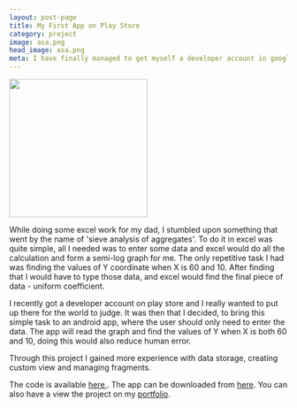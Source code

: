 ```yaml
---
layout: post-page
title: My First App on Play Store
category: project
image: asa.png
head_image: asa.png
meta: I have finally managed to get myself a developer account in google play store, and have launched an app.
---
```


<img src="{{site.baseurl}}/img/{{page.head_image}}" width="250px" height="250px"/>

While doing some excel work for my dad, I stumbled upon something that went by the name of 'sieve analysis of aggregates'. To do it in excel was quite simple, all I needed was to enter some data
and excel would do all the calculation and form a semi-log graph for me. The only repetitive task I had was finding the values of Y coordinate when X is 60 and 10.
After finding that I would have to type those data, and excel would find the final piece of data - uniform
coefficient.

I recently got a developer account on play store and I really wanted to put up there for the world to judge.
It was then that I decided, to bring this simple task to an android app, where the user should only need to
enter the data. The app will read the graph and find the values of Y when X is both 60 and 10, doing this would also reduce human error.  

Through this project I gained more experience with data storage, creating custom view and  managing fragments.

The code is available <a href="http://github.com/rhemon/aggregatesieveanalysis"> here </a>. The app can
be downloaded from <a href="https://play.google.com/store/apps/details?id=io.github.rhemon.aggregatesieveanalysis"> here</a>. You can also have a view the project on my <a href="http://rhemon.github.io/portfolio/">portfolio</a>.
